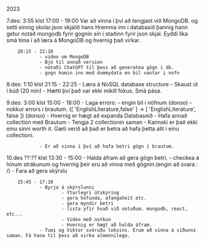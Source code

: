 2023

7.des: 3:55 klst
        17:00 - 19:00
                Var að vinna í því að tengjast við MongoDB. og setti einnig skolar.json skjalið hans Hremma inn í databasið þannig hann getur notað mongodb fyrir gognin sín í staðinn fyrir json skjal. Eyddi líka smá tíma í að læra á MongoDB og hvernig það virkar.

        20:15 - 22:10
                - video um MongoDB
                - Bjó til annað version 
                - notaði ChatGPT til þess að generatea gögn í db.
                - gogn komin inn med dummydata en bil vantar i nofn

8.des: 1:10 klst
        21:15 - 22:25
                - Læra á NoSQL database structure
                - Skaust út í búð (20 min)
                - Hætti því það var ekki mikill fókus. Smá pása.

9.des: 3:00 klst
        15:00 - 18:00
                - Laga errors:
                        - engin bil í nöfnum (donso)
                        - nokkur errors í brautum. ([ 'EnglishLiterature,false' ] -> [ 'EnglishLiterature', false ]) (donso)
                - Hvernig er hægt að expanda Databaseið
                        - Hafa annað collection með Brautum
                        - Tengja 2 collectionin saman
                        - Kannski er það ekki einu sinni worth it. Gæti verið að það er betra að hafa þetta allt í einu collectioni.

                - Er að vinna í því að hafa betri gögn í brautum.

10.des ??:?? klst
        13:30 - 15:00
                - Halda áfram að gera gögn betri.
                - checkea á hinum strákunum og hvernig þeir eru að vinna með gögnin.(engin að svara : /)
                - Fara að gera skýrslu

        15:45 - 17:10
                - Byrja á skýrslunni
                        - Ýtarlegri útskýring
                        - gera höfunda, afangaheit etc.
                        - gera myndir betri
                        - lista yfir hvað við notuðum. mongodb, react, etc...
                        - Video með notkun
                        - Hvernig er hægt að halda áfram.
                - Tumi og Viktor svöruðu loksins. Erum að vinna á síðunni saman. Fá hana til þess að virka almennilega.
